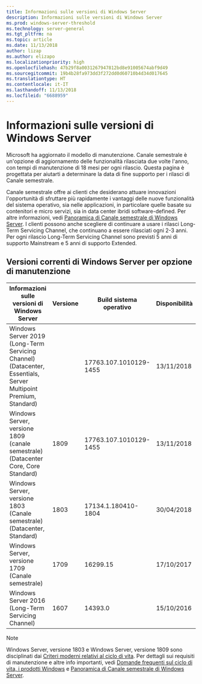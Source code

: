 ```yaml
---
title: Informazioni sulle versioni di Windows Server
description: Informazioni sulle versioni di Windows Server
ms.prod: windows-server-threshold
ms.technology: server-general
ms.tgt_pltfrm: na
ms.topic: article
ms.date: 11/13/2018
author: lizap
ms.author: elizapo
ms.localizationpriority: high
ms.openlocfilehash: 47b29f8a0031267947812bd8e91005674abf9d49
ms.sourcegitcommit: 19b4b28fa973dd3f272dd0d60710b4d34d017645
ms.translationtype: HT
ms.contentlocale: it-IT
ms.lasthandoff: 11/13/2018
ms.locfileid: "6688959"
---
```

# Informazioni sulle versioni di Windows Server

Microsoft ha aggiornato il modello di manutenzione. Canale semestrale è un'opzione di aggiornamento delle funzionalità rilasciata due volte l'anno, con tempi di manutenzione di 18 mesi per ogni rilascio. Questa pagina è progettata per aiutarti a determinare la data di fine supporto per i rilasci di Canale semestrale.

Canale semestrale offre ai clienti che desiderano attuare innovazioni l'opportunità di sfruttare più rapidamente i vantaggi delle nuove funzionalità del sistema operativo, sia nelle applicazioni, in particolare quelle basate su contenitori e micro servizi, sia in data center ibridi software-defined. Per altre informazioni, vedi [Panoramica di Canale semestrale di Windows Server](semi-annual-channel-overview.md). I clienti possono anche scegliere di continuare a usare i rilasci Long-Term Servicing Channel, che continuano a essere rilasciati ogni 2-3 anni. Per ogni rilascio Long-Term Servicing Channel sono previsti 5 anni di supporto Mainstream e 5 anni di supporto Extended.


## Versioni correnti di Windows Server per opzione di manutenzione

| Informazioni sulle versioni di Windows Server | Versione | Build sistema operativo | Disponibilità |Data di fine del supporto Mainstream|Data di fine del supporto "Extended"|
|----------------|---------|----------|----------|---------|----------|
|Windows Server 2019 (Long-Term Servicing Channel) (Datacenter, Essentials, Server Multipoint Premium, Standard)||17763.107.1010129-1455|13/11/2018|09/01/2024|09/01/2029|
|Windows Server, versione 1809 (canale semestrale) (Datacenter Core, Core Standard)|1809|17763.107.1010129-1455|13/11/2018|11/5/2020|Vedi nota|
| Windows Server, versione 1803 (Canale semestrale) (Datacenter, Standard)| 1803 |17134.1.180410-1804 |30/04/2018| 12/11/2019|Vedi nota|
| Windows Server, versione 1709 (Canale semestrale)| 1709 | 16299.15|   17/10/2017|09/04/2019|N/D|
| Windows Server 2016 (Long-Term Servicing Channel)| 1607 | 14393.0 | 15/10/2016 |11/01/2022| 11/01/2027|

>[!NOTE]
> Windows Server, versione 1803 e Windows Server, versione 1809 sono disciplinati dai [Criteri moderni relativi al ciclo di vita](https://support.microsoft.com/help/30881). Per dettagli sui requisiti di manutenzione e altre info importanti, vedi [Domande frequenti sul ciclo di vita, i prodotti Windows](https://support.microsoft.com/help/18581/lifecycle-faq-windows-products) e [Panoramica di Canale semestrale di Windows Server](semi-annual-channel-overview.md).
